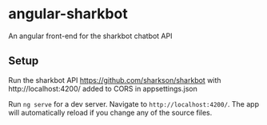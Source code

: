 # angular-sharkbot

An angular front-end for the sharkbot chatbot API

## Setup

Run the sharkbot API https://github.com/sharkson/sharkbot with http://localhost:4200/ added to CORS in appsettings.json

Run `ng serve` for a dev server. Navigate to `http://localhost:4200/`. The app will automatically reload if you change any of the source files.
